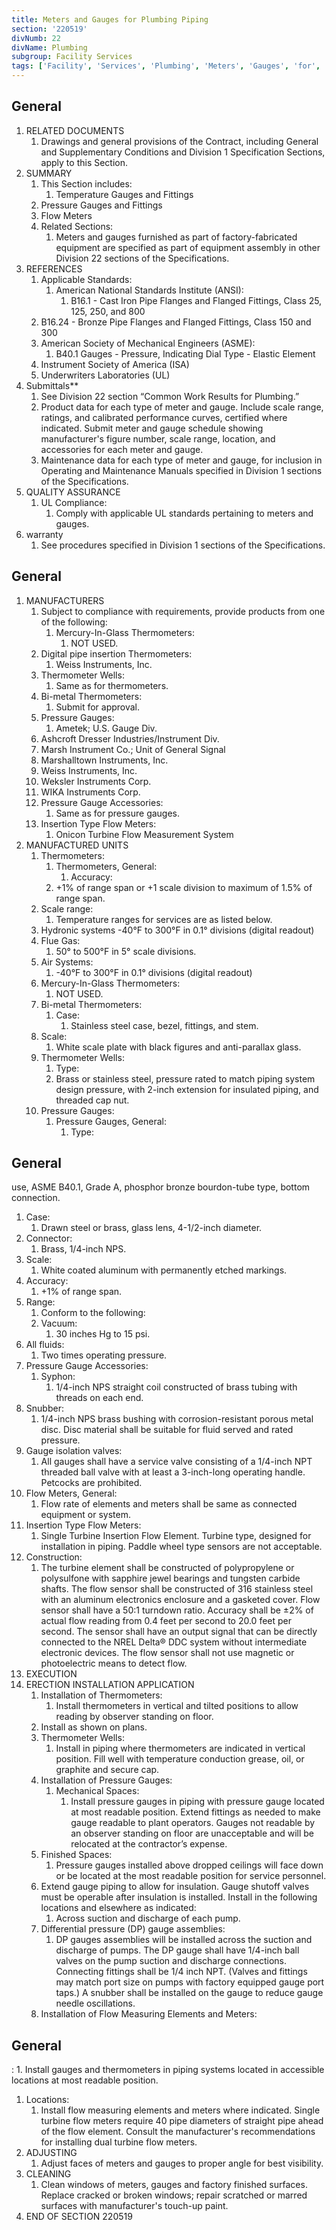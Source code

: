 ```yaml
---
title: Meters and Gauges for Plumbing Piping
section: '220519'
divNumb: 22
divName: Plumbing
subgroup: Facility Services
tags: ['Facility', 'Services', 'Plumbing', 'Meters', 'Gauges', 'for', 'Piping']
---
```



## General

1. RELATED DOCUMENTS
   1. Drawings and general provisions of the Contract, including General and Supplementary Conditions and Division 1 Specification Sections, apply to this Section.
1. SUMMARY
   1. This Section includes:
      1. Temperature Gauges and Fittings
   1. Pressure Gauges and Fittings
   1. Flow Meters
   1. Related Sections:
      1. Meters and gauges furnished as part of factory-fabricated equipment are specified as part of equipment assembly in other Division 22 sections of the Specifications.
1. REFERENCES
   1. Applicable Standards:
      1. American National Standards Institute (ANSI):
            1. B16.1 - Cast Iron Pipe Flanges and Flanged Fittings, Class 25, 125, 250, and 800
   1. B16.24 - Bronze Pipe Flanges and Flanged Fittings, Class 150 and 300
   1. American Society of Mechanical Engineers (ASME):
      1. B40.1 Gauges - Pressure, Indicating Dial Type - Elastic Element
   1. Instrument Society of America (ISA)
   1. Underwriters Laboratories (UL)
1. Submittals** 
   1. See Division 22 section “Common Work Results for Plumbing.” 
   1. Product data for each type of meter and gauge. Include scale range, ratings, and calibrated performance curves, certified where indicated. Submit meter and gauge schedule showing manufacturer's figure number, scale range, location, and accessories for each meter and gauge.
   1. Maintenance data for each type of meter and gauge, for inclusion in Operating and Maintenance Manuals specified in Division 1 sections of the Specifications.
1. QUALITY ASSURANCE
   1. UL Compliance:
      1. Comply with applicable UL standards pertaining to meters and gauges.
1. warranty
   1. See procedures specified in Division 1 sections of the Specifications. 

## General

1. MANUFACTURERS
   1. Subject to compliance with requirements, provide products from one of the following:
      1. Mercury-In-Glass Thermometers:
         1. NOT USED.
   1. Digital pipe insertion Thermometers:
      1. Weiss Instruments, Inc.
   1. Thermometer Wells:
      1. Same as for thermometers.
   1. Bi-metal Thermometers:
      1. Submit for approval.
   1. Pressure Gauges:
      1. Ametek; U.S. Gauge Div.
   1. Ashcroft Dresser Industries/Instrument Div.
   1. Marsh Instrument Co.; Unit of General Signal
   1. Marshalltown Instruments, Inc.
   1. Weiss Instruments, Inc.
   1. Weksler Instruments Corp.
   1. WIKA Instruments Corp.
   1. Pressure Gauge Accessories:
      1. Same as for pressure gauges.
   1. Insertion Type Flow Meters:
      1. Onicon Turbine Flow Measurement System
1. MANUFACTURED UNITS
   1. Thermometers:
      1. Thermometers, General:
            1. Accuracy:
      1. +1% of range span or +1 scale division to maximum of 1.5% of range span.
   1. Scale range:
      1. Temperature ranges for services are as listed below.
   1. Hydronic systems -40°F to 300°F in 0.1° divisions (digital readout)
   1. Flue Gas:
      1. 50° to 500°F in 5° scale divisions.
   1. Air Systems:
      1. -40°F to 300°F in 0.1° divisions (digital readout)
   1. Mercury-In-Glass Thermometers:
      1. NOT USED.
   1. Bi-metal Thermometers:
      1. Case:
         1. Stainless steel case, bezel, fittings, and stem.
   1. Scale:
      1. White scale plate with black figures and anti-parallax glass.
   1. Thermometer Wells:
      1. Type:
      1. Brass or stainless steel, pressure rated to match piping system design pressure, with 2-inch extension for insulated piping, and threaded cap nut.
   1. Pressure Gauges:
      1. Pressure Gauges, General:
            1. Type:

## General

 use, ASME B40.1, Grade A, phosphor bronze bourdon-tube type, bottom connection.
   1. Case:
      1. Drawn steel or brass, glass lens, 4-1/2-inch diameter.
   1. Connector:
      1. Brass, 1/4-inch NPS.
   1. Scale:
      1. White coated aluminum with permanently etched markings.
   1. Accuracy:
      1. +1% of range span.
   1. Range:
      1. Conform to the following:
      1. Vacuum:
         1. 30 inches Hg to 15 psi.
   1. All fluids:
      1. Two times operating pressure.
   1. Pressure Gauge Accessories:
      1. Syphon:
         1. 1/4-inch NPS straight coil constructed of brass tubing with threads on each end.
   1. Snubber:
      1. 1/4-inch NPS brass bushing with corrosion-resistant porous metal disc. Disc material shall be suitable for fluid served and rated pressure.
   1. Gauge isolation valves:
      1. All gauges shall have a service valve consisting of a 1/4-inch NPT threaded ball valve with at least a 3-inch-long operating handle. Petcocks are prohibited.
   1. Flow Meters, General:
      1. Flow rate of elements and meters shall be same as connected equipment or system.
   1. Insertion Type Flow Meters:
      1. Single Turbine Insertion Flow Element. Turbine type, designed for installation in piping. Paddle wheel type sensors are not acceptable.
   1. Construction:
      1. The turbine element shall be constructed of polypropylene or polysulfone with sapphire jewel bearings and tungsten carbide shafts. The flow sensor shall be constructed of 316 stainless steel with an aluminum electronics enclosure and a gasketed cover. Flow sensor shall have a 50:1 turndown ratio. Accuracy shall be ±2% of actual flow reading from 0.4 feet per second to 20.0 feet per second. The sensor shall have an output signal that can be directly connected to the NREL Delta® DDC system without intermediate electronic devices. The flow sensor shall not use magnetic or photoelectric means to detect flow.
1. EXECUTION
1. ERECTION INSTALLATION APPLICATION
   1. Installation of Thermometers:
      1. Install thermometers in vertical and tilted positions to allow reading by observer standing on floor.
   1. Install as shown on plans.
   1. Thermometer Wells:
      1. Install in piping where thermometers are indicated in vertical position. Fill well with temperature conduction grease, oil, or graphite and secure cap.
   1. Installation of Pressure Gauges:
      1. Mechanical Spaces:
         1. Install pressure gauges in piping with pressure gauge located at most readable position. Extend fittings as needed to make gauge readable to plant operators. Gauges not readable by an observer standing on floor are unacceptable and will be relocated at the contractor’s expense.
   1. Finished Spaces:
      1. Pressure gauges installed above dropped ceilings will face down or be located at the most readable position for service personnel.
   1. Extend gauge piping to allow for insulation. Gauge shutoff valves must be operable after insulation is installed. Install in the following locations and elsewhere as indicated:
      1. Across suction and discharge of each pump.
   1. Differential pressure (DP) gauge assemblies:
      1. DP gauges assemblies will be installed across the suction and discharge of pumps. The DP gauge shall have 1/4-inch ball valves on the pump suction and discharge connections. Connecting fittings shall be 1/4 inch NPT. (Valves and fittings may match port size on pumps with factory equipped gauge port taps.) A snubber shall be installed on the gauge to reduce gauge needle oscillations.
   1. Installation of Flow Measuring Elements and Meters:

## General

:
         1. Install gauges and thermometers in piping systems located in accessible locations at most readable position.
   1. Locations:
      1. Install flow measuring elements and meters where indicated. Single turbine flow meters require 40 pipe diameters of straight pipe ahead of the flow element. Consult the manufacturer's recommendations for installing dual turbine flow meters.
1. ADJUSTING
   1. Adjust faces of meters and gauges to proper angle for best visibility.
1. CLEANING
   1. Clean windows of meters, gauges and factory finished surfaces. Replace cracked or broken windows; repair scratched or marred surfaces with manufacturer's touch-up paint.
1. END OF SECTION 220519

